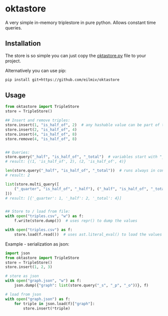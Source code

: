 # oktastore
A very simple in-memory triplestore in pure python. Allows constant time queries.

## Installation
The store is so simple you can just copy the [oktastore.py](oktastore.py) file to your project.

Alternatively you can use pip:
```bash
pip install git+https://github.com/eilmiv/oktastore
```

## Usage
```python
from oktastore import TripleStore
store = TripleStore()

## Insert and remove triples:
store.insert(1, "is_half_of", 2)  # any hashable value can be part of the triple
store.insert(2, "is_half_of", 4)
store.insert(4, "is_half_of", 8)
store.remove(4, "is_half_of", 8)


## Queries:
store.query("_half", "is_half_of", "_total")  # variables start with "_"
# result: {(1, 'is_half_of', 2), (2, 'is_half_of', 4)}

len(store.query("_half", "is_half_of", "_total"))  # runs always in constant time!
# result: 2

list(store.multi_query([
    ("_quarter", "is_half_of", "_half"), ("_half", "is_half_of", "_total")
]))
# result: [{'_quarter': 1, '_half': 2, '_total': 4}]


## Store to / load from file:
with open("triples.csv", "w") as f:
    f.write(store.dump())  # uses repr() to dump the values

with open("triples.csv") as f:
    store.load(f.read())  # uses ast.literal_eval() to load the values
```

Example - serialization as json:
```python
import json
from oktastore import TripleStore
store = TripleStore()
store.insert(1, 2, 3)

# store as json
with open("graph.json", "w") as f:
    json.dump({"graph": list(store.query("_s", "_p", "_o"))}, f)

# load from json
with open("graph.json") as f:
    for triple in json.load(f)["graph"]:
        store.insert(*triple)
```



